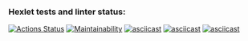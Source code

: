 ### Hexlet tests and linter status:
[![Actions Status](https://github.com/MINROCKET/python-project-49/actions/workflows/hexlet-check.yml/badge.svg)](https://github.com/MINROCKET/python-project-49/actions)
[![Maintainability](https://api.codeclimate.com/v1/badges/4384f09f750a949433b0/maintainability)](https://codeclimate.com/github/MINROCKET/python-project-49/maintainability)
[![asciicast](https://asciinema.org/a/TEw481mc3MwinL4iFhUgHOzR1.svg)](https://asciinema.org/a/TEw481mc3MwinL4iFhUgHOzR1)
[![asciicast](https://asciinema.org/a/ZT1P25Aq13kI2AWioEw3t2zAr.svg)](https://asciinema.org/a/ZT1P25Aq13kI2AWioEw3t2zAr)
[![asciicast](https://asciinema.org/a/ynmKcasOlV7uciHwyRkV99r9w.svg)](https://asciinema.org/a/ynmKcasOlV7uciHwyRkV99r9w)